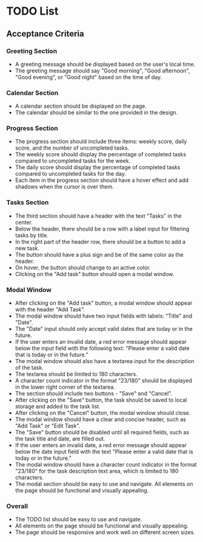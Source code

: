 # TODO List

## Acceptance Criteria

### Greeting Section

- A greeting message should be displayed based on the user's local time.
- The greeting message should say "Good morning", "Good afternoon", "Good evening", or "Good night" based on the time of day.

### Calendar Section

- A calendar section should be displayed on the page.
- The calendar should be similar to the one provided in the design.

### Progress Section

- The progress section should include three items: weekly score, daily score, and the number of uncompleted tasks.
- The weekly score should display the percentage of completed tasks compared to uncompleted tasks for the week.
- The daily score should display the percentage of completed tasks compared to uncompleted tasks for the day.
- Each item in the progress section should have a hover effect and add shadows when the cursor is over them.

### Tasks Section

- The third section should have a header with the text "Tasks" in the center.
- Below the header, there should be a row with a label input for filtering tasks by title.
- In the right part of the header row, there should be a button to add a new task.
- The button should have a plus sign and be of the same color as the header.
- On hover, the button should change to an active color.
- Clicking on the "Add task" button should open a modal window.

### Modal Window

- After clicking on the "Add task" button, a modal window should appear with the header "Add Task".
- The modal window should have two input fields with labels: "Title" and "Date".
- The "Date" input should only accept valid dates that are today or in the future.
- If the user enters an invalid date, a red error message should appear below the input field with the following text: "Please enter a valid date that is today or in the future."
- The modal window should also have a textarea input for the description of the task.
- The textarea should be limited to 180 characters.
- A character count indicator in the format "23/180" should be displayed in the lower right corner of the textarea.
- The section should include two buttons - "Save" and "Cancel".
- After clicking on the "Save" button, the task should be saved to local storage and added to the task list.
- After clicking on the "Cancel" button, the modal window should close.
- The modal window should have a clear and concise header, such as "Add Task" or "Edit Task".
- The "Save" button should be disabled until all required fields, such as the task title and date, are filled out.
- If the user enters an invalid date, a red error message should appear below the date input field with the text "Please enter a valid date that is today or in the future."
- The modal window should have a character count indicator in the format "23/180" for the task description text area, which is limited to 180 characters.
- The modal section should be easy to use and navigate. All elements on the page should be functional and visually appealing.

### Overall

- The TODO list should be easy to use and navigate.
- All elements on the page should be functional and visually appealing.
- The page should be responsive and work well on different screen sizes.
